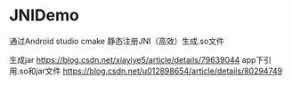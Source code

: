 # JNIDemo

通过Android studio cmake 静态注册JNI（高效）生成.so文件

生成jar
https://blog.csdn.net/xiayiye5/article/details/79639044
app下引用.so和jar文件
https://blog.csdn.net/u012898654/article/details/80294749
